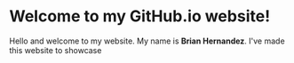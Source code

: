 # Welcome to my GitHub.io website!

Hello and welcome to my website. My name is **Brian Hernandez**. 
I've made this website to showcase 